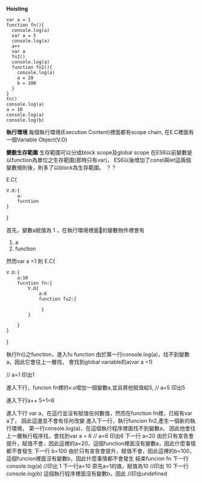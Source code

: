 **Hoisting**
```
var a = 1
function fn(){
  console.log(a)
  var a = 5
  console.log(a)
  a++
  var a
  fn2()
  console.log(a)
  function fn2(){
    console.log(a)
    a = 20
    b = 100
  }
}
fn()
console.log(a)
a = 10
console.log(a)
console.log(b)

```
**執行環境**
每個執行環境(Execution Content)裡面都有scope chain,
在E.C裡面有一個Variable Object(V.O)

**變數生存範圍**
生存範圍可以分成block scope及global scope
在ES6以前變數是以function為單位之生存範圍(那時只有var)，
ES6以後增加了const與let這兩個變數規則後，則多了以block為生存範圍。
？？

E.C{


    V.O:{
        a:
        fucntion
    }
}

首先，變數a賦值為 1 ，在執行環境裡面的變數物件裡會有
1. a
2. function
   
然而var a =1 則
E.C{


    V.O:{
        a:10
        fucntion fn:{
            V.O{
                a:6
                function fu2:{
                    
                 }
            }
        
        }
    }
}

執行fn()之function，進入fu function
由於第一行console.log(a)，找不到變數a，因此它會往上一層找，
會找到global variable的a(var a =1)

// a=1 印出1

進入下行，funcion fn裡的v.o增加一個變數a,並且將他賦值給5,
// a=5 印出5

進入下行a++
5+1=6

進入下行 var a，在這行並沒有賦值任何數值，然而在function fn裡，已經有var a了，
因此這邊並不會有任何改變
進入下一行，執行funcion fn2,產生一個新的執行環境，
第一行console.log(a)，在這個執行程序裡面找不到變數a，
因此他會往上一層執行程序找，會找到var a = 6
// a=6 印出6
下一行 a=20 
由於只有宣告會提升，賦值不會，因此這裡的a=20，這個function裡面沒有變數a，因此什麼事情都不會發生
下一行 b=100
由於只有宣告會提升，賦值不會，因此這裡的b=100，這個funcion裡面沒有變數b，因此什麼事情都不會發生
結束funcion fn
下一行console.log(a)
//印出 1
下一行a=10
原先a=1的值，賦值為10
//印出 10
下一行console.log(b)
這個執行程序裡面沒有變數b，因此
//印出undefined

